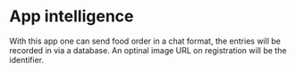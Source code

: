 # App intelligence

With this app one can send food order in a chat format, the entries will be recorded in via a database.
An optinal image URL on registration will be the identifier.






